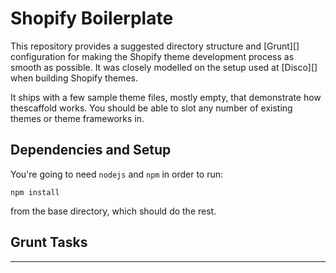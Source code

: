Shopify Boilerplate
======================
This repository provides a suggested directory structure and [Grunt][]
configuration for making the Shopify theme development process as smooth as
possible. It was closely modelled on the setup used at [Disco][] when building Shopify themes.

It ships with a few sample theme files, mostly empty, that demonstrate how thescaffold works. You should be able to slot any number of existing themes or theme frameworks in.

## Dependencies and Setup
You're going to need `nodejs` and `npm` in order to run:

```shell
npm install
```

from the base directory, which should do the rest.


## Grunt Tasks

---
